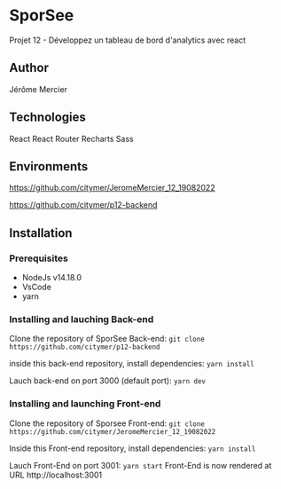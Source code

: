 # SporSee

Projet 12 - Développez un tableau de bord d'analytics avec react

## Author

Jérôme Mercier

## Technologies

React
React Router
Recharts
Sass

## Environments

https://github.com/citymer/JeromeMercier_12_19082022

https://github.com/citymer/p12-backend

## Installation

### Prerequisites

- NodeJs v14.18.0
- VsCode
- yarn

### Installing and lauching Back-end

Clone the repository of SporSee Back-end:
```git clone https://github.com/citymer/p12-backend```

inside this back-end repository, install dependencies:
```yarn install```

Lauch back-end on port 3000 (default port):
```yarn dev```

### Installing and launching Front-end

Clone the repository of Sporsee Front-end:
```git clone https://github.com/citymer/JeromeMercier_12_19082022```

Inside this Front-end repository, install dependencies:
```yarn install```

Lauch Front-End on port 3001:
```yarn start```
Front-End is now rendered at URL http://localhost:3001


